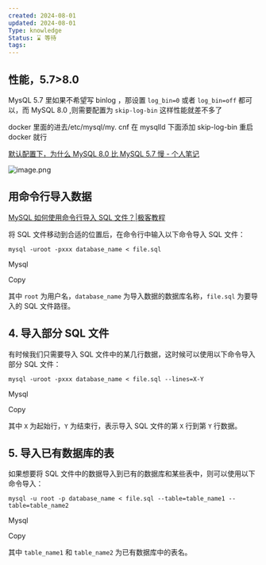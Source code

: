 ```yaml
---
created: 2024-08-01
updated: 2024-08-01
Type: knowledge
Status: ⌛️ 等待
tags:
---
```

## 性能，5.7>8.0

 MysQL 5.7 里如果不希望写 binlog ，那设置 `log_bin=0` 或者 `log_bin=off` 都可以，而 MySQL 8.0 ,则需要配置为 `skip-log-bin`
这样性能就差不多了

docker 里面的进去/etc/mysql/my. cnf 在 mysqlId 下面添加 skip-log-bin  重启 docker 就行


[默认配置下，为什么 MySQL 8.0 比 MySQL 5.7 慢 - 个人笔记](https://wgzhao.github.io/notes/database/why-mysql8-slower-than-mysql57/#_3)


![image.png](https://obsidian-pic-1317906728.cos.ap-nanjing.myqcloud.com/obsidian/20240802101946.png)


## 用命令行导入数据
[MySQL 如何使用命令行导入 SQL 文件？|极客教程](https://geek-docs.com/mysql/mysql-ask-answer/4_mysql_how_do_i_import_an_sql_file_using_the_command_line_in_mysql.html)

将 SQL 文件移动到合适的位置后，在命令行中输入以下命令导入 SQL 文件：

```mysql
mysql -uroot -pxxx database_name < file.sql
```

Mysql

Copy

其中 `root` 为用户名，`database_name` 为导入数据的数据库名称，`file.sql` 为要导入的 SQL 文件路径。

## 4. 导入部分 SQL 文件

有时候我们只需要导入 SQL 文件中的某几行数据，这时候可以使用以下命令导入部分 SQL 文件：

```mysql
mysql -uroot -pxxx database_name < file.sql --lines=X-Y
```

Mysql

Copy

其中 `X` 为起始行，`Y` 为结束行，表示导入 SQL 文件的第 `X` 行到第 `Y` 行数据。

## 5. 导入已有数据库的表

如果想要将 SQL 文件中的数据导入到已有的数据库和某些表中，则可以使用以下命令导入：

```mysql
mysql -u root -p database_name < file.sql --table=table_name1 --table=table_name2
```

Mysql

Copy

其中 `table_name1` 和 `table_name2` 为已有数据库中的表名。
